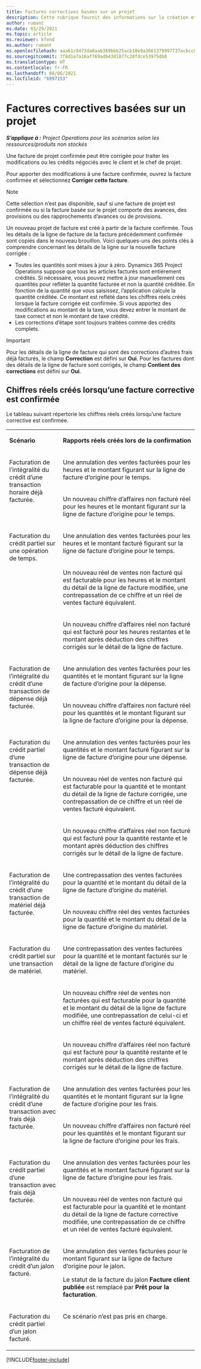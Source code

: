 ```yaml
---
title: Factures correctives basées sur un projet
description: Cette rubrique fournit des informations sur la création et la confirmation de factures correctives basées sur un projet dans Project Operations.
author: rumant
ms.date: 03/29/2021
ms.topic: article
ms.reviewer: kfend
ms.author: rumant
ms.openlocfilehash: aaa61c8473da0aab369bbb25acb10e9a3661379997737acbcc0b3d4ab33e0ce9
ms.sourcegitcommit: 7f8d1e7a16af769adb43d1877c28fdce53975db8
ms.translationtype: HT
ms.contentlocale: fr-FR
ms.lasthandoff: 08/06/2021
ms.locfileid: "6997153"
---
```

# <a name="corrective-project-based-invoices"></a>Factures correctives basées sur un projet

_**S’applique à :** Project Operations pour les scénarios selon les ressources/produits non stockés_

Une facture de projet confirmée peut être corrigée pour traiter les modifications ou les crédits négociés avec le client et le chef de projet.

Pour apporter des modifications à une facture confirmée, ouvrez la facture confirmée et sélectionnez **Corriger cette facture**. 

> [!NOTE]
> Cette sélection n’est pas disponible, sauf si une facture de projet est confirmée ou si la facture basée sur le projet comporte des avances, des provisions ou des rapprochements d’avances ou de provisions.

Un nouveau projet de facture est créé à partir de la facture confirmée. Tous les détails de la ligne de facture de la facture précédemment confirmée sont copiés dans le nouveau brouillon. Voici quelques-uns des points clés à comprendre concernant les détails de la ligne sur la nouvelle facture corrigée :

- Toutes les quantités sont mises à jour à zéro. Dynamics 365 Project Operations suppose que tous les articles facturés sont entièrement crédités. Si nécessaire, vous pouvez mettre à jour manuellement ces quantités pour refléter la quantité facturée et non la quantité créditée. En fonction de la quantité que vous saisissez, l’application calcule la quantité créditée. Ce montant est reflété dans les chiffres réels créés lorsque la facture corrigée est confirmée. Si vous apportez des modifications au montant de la taxe, vous devez entrer le montant de taxe correct et non le montant de taxe crédité.
- Les corrections d’étape sont toujours traitées comme des crédits complets.


> [!IMPORTANT]
> Pour les détails de la ligne de facture qui sont des corrections d’autres frais déjà facturés, le champ **Correction** est défini sur **Oui**. Pour les factures dont des détails de la ligne de facture sont corrigés, le champ **Contient des corrections** est défini sur **Oui**.

## <a name="actuals-created-when-a-corrective-invoice-is-confirmed"></a>Chiffres réels créés lorsqu’une facture corrective est confirmée

Le tableau suivant répertorie les chiffres réels créés lorsqu’une facture corrective est confirmée.

<table border="0" cellspacing="0" cellpadding="0">
    <tbody>
        <tr>
            <td width="216" valign="top">
                <p>
                    <strong>Scénario</strong>
                </p>
            </td>
            <td width="808" valign="top">
                <p>
                    <strong>Rapports réels créés lors de la confirmation</strong>
                </p>
            </td>
        </tr>
        <tr>
            <td width="216" rowspan="2" valign="top">
                <p>
Facturation de l’intégralité du crédit d’une transaction horaire déjà facturée.
                </p>
            </td>
            <td width="408" valign="top">
                <p>
Une annulation des ventes facturées pour les heures et le montant figurant sur la ligne de facture d’origine pour le temps.
                </p>
            </td>
        </tr>
        <tr>
            <td width="408" valign="top">
                <p>
Un nouveau chiffre d’affaires non facturé réel pour les heures et le montant figurant sur la ligne de facture d’origine pour le temps.
                </p>
            </td>
        </tr>
        <tr>
            <td width="216" rowspan="3" valign="top">
                <p>
Facturation du crédit partiel sur une opération de temps.
                </p>
            </td>
            <td width="408" valign="top">
                <p>
Une annulation des ventes facturées pour les heures et le montant facturé figurant sur la ligne de facture d’origine pour le temps.
                </p>
            </td>
        </tr>
        <tr>
            <td width="408" valign="top">
                <p>
Un nouveau réel de ventes non facturé qui est facturable pour les heures et le montant du détail de la ligne de facture modifiée, une contrepassation de ce chiffre et un réel de ventes facturé équivalent.
                </p>
            </td>
        </tr>
        <tr>
            <td width="408" valign="top">
                <p>
Un nouveau chiffre d’affaires réel non facturé qui est facturé pour les heures restantes et le montant après déduction des chiffres corrigés sur le détail de la ligne de facture.
                </p>
            </td>
        </tr>
        <tr>
            <td width="216" rowspan="2" valign="top">
                <p>
Facturation de l’intégralité du crédit d’une transaction de dépense déjà facturée.
                </p>
            </td>
            <td width="408" valign="top">
                <p>
Une annulation des ventes facturées pour les quantités et le montant figurant sur la ligne de facture d’origine pour la dépense.
                </p>
            </td>
        </tr>
        <tr>
            <td width="408" valign="top">
                <p>
Un nouveau chiffre d’affaires non facturé réel pour les quantités et le montant figurant sur la ligne de facture d’origine pour la dépense.
                </p>
            </td>
        </tr>
        <tr>
            <td width="216" rowspan="3" valign="top">
                <p>
Facturation du crédit partiel d’une transaction de dépense déjà facturée.
                </p>
            </td>
            <td width="408" valign="top">
                <p>
Une annulation des ventes facturées pour les quantités et le montant facturé figurant sur la ligne de facture d’origine pour une dépense.
                </p>
            </td>
        </tr>
        <tr>
            <td width="408" valign="top">
                <p>
Un nouveau réel de ventes non facturé qui est facturable pour la quantité et le montant du détail de la ligne de facture corrigée, une contrepassation de ce chiffre et un réel de ventes facturé équivalent.
                </p>
            </td>
        </tr>
        <tr>
            <td width="408" valign="top">
                <p>
Un nouveau chiffre d’affaires réel non facturé qui est facturé pour la quantité restante et le montant après déduction des chiffres corrigés sur le détail de la ligne de facture.
                </p>
            </td>
        </tr>
                <tr>
            <td width="216" rowspan="2" valign="top">
                <p>
Facturation de l’intégralité du crédit d’une transaction de matériel déjà facturée.
                </p>
            </td>
            <td width="408" valign="top">
                <p>
Une contrepassation des ventes facturées pour la quantité et le montant du détail de la ligne de facture d’origine du matériel.
                </p>
            </td>
        </tr>
        <tr>
            <td width="408" valign="top">
                <p>
Un nouveau chiffre réel des ventes facturées pour la quantité et le montant du détail de la ligne de facture d’origine du matériel.
                </p>
            </td>
        </tr>
        <tr>
            <td width="216" rowspan="3" valign="top">
                <p>
Facturation du crédit partiel sur une transaction de matériel.
                </p>
            </td>
            <td width="408" valign="top">
                <p>
Une contrepassation des ventes facturées pour la quantité et le montant facturés sur le détail de la ligne de facture d’origine du matériel.
                </p>
            </td>
        </tr>
        <tr>
            <td width="408" valign="top">
                <p>
Un nouveau chiffre réel de ventes non facturées qui est facturable pour la quantité et le montant du détail de la ligne de facture modifiée, une contrepassation de celui-ci et un chiffre réel de ventes facturé équivalent.
                </p>
            </td>
        </tr>
        <tr>
            <td width="408" valign="top">
                <p>
Un nouveau chiffre d’affaires réel non facturé qui est facturé pour la quantité restante et le montant après déduction des chiffres corrigés sur le détail de la ligne de facture.
                </p>
            </td>
        </tr>
        <tr>
            <td width="216" rowspan="2" valign="top">
                <p>
Facturation de l’intégralité du crédit d’une transaction avec frais déjà facturée.
                </p>
            </td>
            <td width="408" valign="top">
                <p>
Une annulation des ventes facturées pour les quantités et le montant figurant sur la ligne de facture d’origine pour les frais.
                </p>
            </td>
        </tr>
        <tr>
            <td width="408" valign="top">
                <p>
Un nouveau chiffre d’affaires non facturé réel pour les quantités et le montant figurant sur la ligne de facture d’origine pour les frais.
                </p>
            </td>
        </tr>
        <tr>
            <td width="216" rowspan="2" valign="top">
                <p>
Facturation du crédit partiel d’une transaction avec frais déjà facturée.
                </p>
            </td>
            <td width="408" valign="top">
                <p>
Une annulation des ventes facturées pour les quantités et le montant facturé figurant sur la ligne de facture d’origine pour les frais.
                </p>
            </td>
        </tr>
        <tr>
            <td width="408" valign="top">
                <p>
Un nouveau réel de ventes non facturé qui est facturable pour la quantité et le montant du détail de la ligne de facture corrective modifiée, une contrepassation de ce chiffre et un réel de ventes facturé équivalent.
                </p>
            </td>
        </tr>
        <tr>
            <td width="216" valign="top">
                <p>
Facturation de l’intégralité du crédit d’un jalon facturé.
                </p>
            </td>
            <td width="408" valign="top">
                <p>
Une annulation des ventes facturées pour le montant figurant sur la ligne de facture d’origine pour le jalon.
                </p>
                <p>
Le statut de la facture du jalon <b>Facture client publiée</b> est remplacé par <b>Prêt pour la facturation</b>.
                </p>
            </td>
        </tr>
        <tr>
            <td width="216" valign="top">
                <p>
Facturation du crédit partiel d’un jalon facturé.
                </p>
            </td>
            <td width="408" valign="top">
                <p>
Ce scénario n’est pas pris en charge.
                </p>
            </td>
        </tr>       
    </tbody>
</table>


[!INCLUDE[footer-include](../includes/footer-banner.md)]
